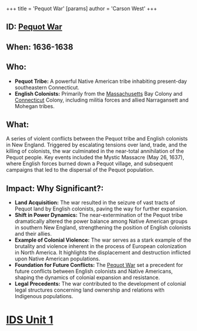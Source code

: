 +++
 title = 'Pequot War'
[params]
	author = 'Carson West'
+++
## ID: [Pequot War](./../pequot-war/) 
## When: 1636-1638

## Who:
* **Pequot Tribe:**  A powerful Native American tribe inhabiting present-day southeastern Connecticut.
* **English Colonists:** Primarily from the [Massachusetts](./../massachusetts/) Bay Colony and [Connecticut](./../connecticut/) Colony, including militia forces and allied Narragansett and Mohegan tribes.

## What:
A series of violent conflicts between the Pequot tribe and English colonists in New England.  Triggered by escalating tensions over land, trade, and the killing of colonists, the war culminated in the near-total annihilation of the Pequot people. Key events included the Mystic Massacre (May 26, 1637), where English forces burned down a Pequot village, and subsequent campaigns that led to the dispersal of the Pequot population.

## Impact: Why Significant?:
* **Land Acquisition:** The war resulted in the seizure of vast tracts of Pequot land by English colonists, paving the way for further expansion.
* **Shift in Power Dynamics:** The near-extermination of the Pequot tribe dramatically altered the power balance among Native American groups in southern New England, strengthening the position of English colonists and their allies.
* **Example of Colonial Violence:** The war serves as a stark example of the brutality and violence inherent in the process of European colonization in North America.  It highlights the displacement and destruction inflicted upon Native American populations.
* **Foundation for Future Conflicts:** The [Pequot War](./../pequot-war/) set a precedent for future conflicts between English colonists and Native Americans, shaping the dynamics of colonial expansion and resistance.
* **Legal Precedents:** The war contributed to the development of colonial legal structures concerning land ownership and relations with Indigenous populations.


# [IDS Unit 1](./../ids-unit-1/)
